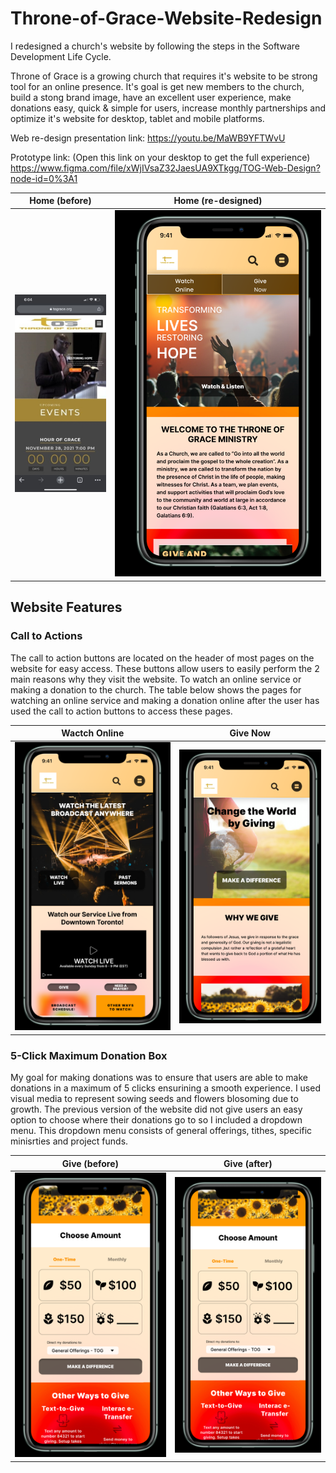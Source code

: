 # Throne-of-Grace-Website-Redesign

I redesigned a church's website by following the steps in the Software Development Life Cycle. 

Throne of Grace is a growing church that requires it's website to be strong tool for an online presence. It's goal is get new members to the church, build a stong brand image, have an excellent user experience, make donations easy, quick & simple for users, increase monthly partnerships and optimize it's website for desktop, tablet and mobile platforms.

Web re-design presentation link: https://youtu.be/MaWB9YFTWvU

Prototype link: (Open this link on your desktop to get the full experience)
https://www.figma.com/file/xWjIVsaZ32JaesUA9XTkgg/TOG-Web-Design?node-id=0%3A1

| Home (before) | Home (re-designed) |
| :------------: | :----------: |
| ![Throne of Grace Website Redesigned](https://github.com/oreogunlude/Throne-of-Grace-Website-Redesigned/blob/main/iPhone%20Before-Version%20Screenshots/Home%20Image.jpg) | ![Throne of Grace Website Redesigned](https://github.com/oreogunlude/Throne-of-Grace-Website-Redesigned/blob/main/Iphone%20Prototype%20Screenshots/Home.png) |

## Website Features

### Call to Actions

The call to action buttons are located on the header of most pages on the website for easy access. These buttons allow users to easily perform the 2 main reasons why they visit the website. To watch an online service or making a donation to the church. The table below shows the pages for watching an online service and making a donation online after the user has used the call to action buttons to access these pages.

| Wactch Online | Give Now |
| :------------: | :----------: |
| ![Throne of Grace Website Redesigned](https://github.com/oreogunlude/Throne-of-Grace-Website-Redesigned/blob/main/Iphone%20Prototype%20Screenshots/Watch%20Live.png) | ![Throne of Grace Website Redesigned](https://github.com/oreogunlude/Throne-of-Grace-Website-Redesigned/blob/main/Iphone%20Prototype%20Screenshots/Give.png) |

### 5-Click Maximum Donation Box

My goal for making donations was to ensure that users are able to make donations in a maximum of 5 clicks ensurining a smooth experience. I used visual media to represent sowing seeds and flowers blosoming due to growth. The previous version of the website did not give users an easy option to choose where their donations go to so I included a dropdown menu. This dropdown menu consists of general offerings, tithes, specific minisrties and project funds.

| Give (before)  | Give (after) |
| :------------: | :----------: |
| ![Throne of Grace Website Redesigned](https://github.com/oreogunlude/Throne-of-Grace-Website-Redesigned/blob/main/Iphone%20Prototype%20Screenshots/Choose%20Amount.png) | ![Throne of Grace Website Redesigned](https://github.com/oreogunlude/Throne-of-Grace-Website-Redesigned/blob/main/Iphone%20Prototype%20Screenshots/Choose%20Amount.png) |
